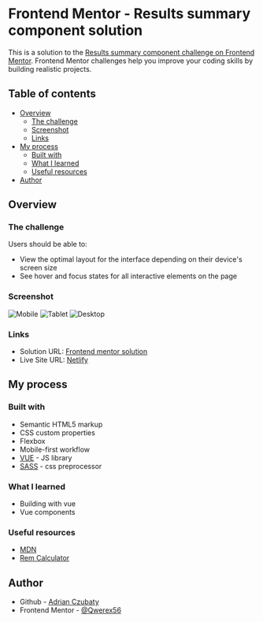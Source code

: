 # Frontend Mentor - Results summary component solution

This is a solution to the [Results summary component challenge on Frontend Mentor](https://www.frontendmentor.io/challenges/results-summary-component-CE_K6s0maV). Frontend Mentor challenges help you improve your coding skills by building realistic projects. 

## Table of contents

- [Overview](#overview)
  - [The challenge](#the-challenge)
  - [Screenshot](#screenshot)
  - [Links](#links)
- [My process](#my-process)
  - [Built with](#built-with)
  - [What I learned](#what-i-learned)
  - [Useful resources](#useful-resources)
- [Author](#author)

## Overview

### The challenge

Users should be able to:

- View the optimal layout for the interface depending on their device's screen size
- See hover and focus states for all interactive elements on the page

### Screenshot

![Mobile](./Przechwytywanie%20zawarto%C5%9Bci%20sieci%20Web_11-3-2023_1465_localhost.jpeg)
![Tablet](./Przechwytywanie%20zawarto%C5%9Bci%20sieci%20Web_11-3-2023_14552_localhost.jpeg)
![Desktop](./Przechwytywanie%20zawarto%C5%9Bci%20sieci%20Web_11-3-2023_14537_localhost.jpeg)

### Links

- Solution URL: [Frontend mentor solution](https://www.frontendmentor.io/profile/Qwerex56/solutions)
- Live Site URL: [Netlify](https://imaginative-hotteok-876c5b.netlify.app/)

## My process

### Built with

- Semantic HTML5 markup
- CSS custom properties
- Flexbox
- Mobile-first workflow
- [VUE](https://reactjs.org/) - JS library
- [SASS](https://sass-lang.com/) - css preprocessor

### What I learned

- Building with vue
- Vue components

### Useful resources

- [MDN](https://www.example.com)
- [Rem Calculator](https://www.example.com)

## Author

- Github - [Adrian Czubaty](https://www.your-site.com)
- Frontend Mentor - [@Qwerex56](https://www.frontendmentor.io/profile/Qwerex56)